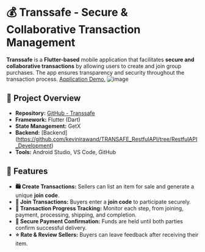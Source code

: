 # 💰 Transsafe - Secure & Collaborative Transaction Management

**Transsafe** is a **Flutter-based** mobile application that facilitates **secure and collaborative transactions** by allowing users to create and join group purchases. The app ensures transparency and security throughout the transaction process. [Application Demo.](https://drive.google.com/file/d/1IZNcUMZYeSdBBo_9ev5LmlfpV7MqW9p6/view?usp=sharing)
![image](https://github.com/user-attachments/assets/ef107bdb-6d63-462f-8f75-be927e4426df)


## 📌 Project Overview
- **Repository:** [GitHub - Transsafe](https://github.com/ashenladd/transsave)
- **Framework:** Flutter (Dart)
- **State Management:** GetX
- **Backend:** [Backend] (https://github.com/kevinirawand/TRANSAFE_RestfulAPI/tree/RestfulAPI_Development)
- **Tools:** Android Studio, VS Code, GitHub

## 🌟 Features
- **🛍️ Create Transactions:** Sellers can list an item for sale and generate a unique **join code**.
- **🔗 Join Transactions:** Buyers enter a **join code** to participate securely.
- **🔄 Transaction Progress Tracking:** Monitor each step, from joining, payment, processing, shipping, and completion.
- **💬 Secure Payment Confirmation:** Funds are held until both parties confirm successful delivery.
- **⭐ Rate & Review Sellers:** Buyers can leave feedback after receiving their item.
